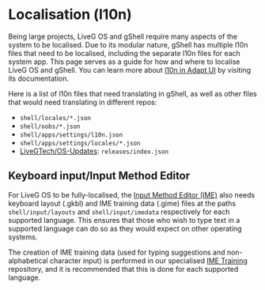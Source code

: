 # Localisation (l10n)
Being large projects, LiveG OS and gShell require many aspects of the system to be localised. Due to its modular nature, gShell has multiple l10n files that need to be localised, including the separate l10n files for each system app. This page serves as a guide for how and where to localise LiveG OS and gShell. You can learn more about [l10n in Adapt UI](https://docs.liveg.tech/?product=adaptui&page=localising-apps.md) by visiting its documentation.

Here is a list of l10n files that need translating in gShell, as well as other files that would need translating in different repos:

* `shell/locales/*.json`
* `shell/oobs/*.json`
* `shell/apps/settings/l10n.json`
* `shell/apps/settings/locales/*.json`
* [LiveGTech/OS-Updates](https://github.com/LiveGTech/OS-Updates): `releases/index.json`

## Keyboard input/Input Method Editor
For LiveG OS to be fully-localised, the [Input Method Editor (IME)](input.md) also needs keyboard layout (.gkbl) and IME training data (.gime) files at the paths `shell/input/layouts` and `shell/input/imedata` respectively for each supported language. This ensures that those who wish to type text in a supported language can do so as they would expect on other operating systems.

The creation of IME training data (used for typing suggestions and non-alphabetical character input) is performed in our specialised [IME Training](https://github.com/LiveGTech/IMETraining) repository, and it is recommended that this is done for each supported language.